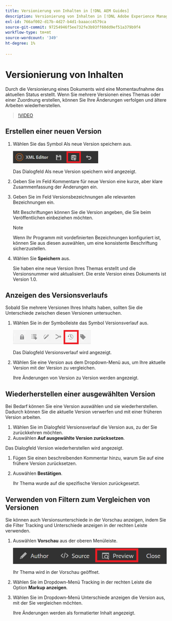 ```yaml
---
title: Versionierung von Inhalten in [!DNL AEM Guides]
description: Versionierung von Inhalten in [!DNL Adobe Experience Manager Guides]
exl-id: 766af002-d17b-4d27-b4d1-baaacc4579ca
source-git-commit: 97254946f5ee732fe3b93ff60dd9ef51a379b9f4
workflow-type: tm+mt
source-wordcount: '349'
ht-degree: 1%

---
```


# Versionierung von Inhalten

Durch die Versionierung eines Dokuments wird eine Momentaufnahme des aktuellen Status erstellt. Wenn Sie mehrere Versionen eines Themas oder einer Zuordnung erstellen, können Sie Ihre Änderungen verfolgen und ältere Arbeiten wiederherstellen.

>[!VIDEO](https://video.tv.adobe.com/v/336724?quality=12&learn=on)

## Erstellen einer neuen Version

1. Wählen Sie das Symbol Als neue Version speichern aus.

   ![Symbol &quot;Als neue Version speichern&quot;](images/common/save-as-new-version.png)

   Das Dialogfeld Als neue Version speichern wird angezeigt.

1. Geben Sie im Feld Kommentare für neue Version eine kurze, aber klare Zusammenfassung der Änderungen ein.
1. Geben Sie im Feld Versionsbezeichnungen alle relevanten Bezeichnungen ein.

   Mit Beschriftungen können Sie die Version angeben, die Sie beim Veröffentlichen einbeziehen möchten.

   >[!NOTE]
   >
   >Wenn Ihr Programm mit vordefinierten Bezeichnungen konfiguriert ist, können Sie aus diesen auswählen, um eine konsistente Beschriftung sicherzustellen.

1. Wählen Sie **Speichern** aus.

   Sie haben eine neue Version Ihres Themas erstellt und die Versionsnummer wird aktualisiert. Die erste Version eines Dokuments ist Version 1.0.

## Anzeigen des Versionsverlaufs

Sobald Sie mehrere Versionen Ihres Inhalts haben, sollten Sie die Unterschiede zwischen diesen Versionen untersuchen.

1. Wählen Sie in der Symbolleiste das Symbol Versionsverlauf aus.

   ![Symbol &quot;Versionsverlauf&quot;](images/lesson-7/version-history.png)

   Das Dialogfeld Versionsverlauf wird angezeigt.

1. Wählen Sie eine Version aus dem Dropdown-Menü aus, um Ihre aktuelle Version mit der Version zu vergleichen.

   Ihre Änderungen von Version zu Version werden angezeigt.

## Wiederherstellen einer ausgewählten Version

Bei Bedarf können Sie eine Version auswählen und sie wiederherstellen. Dadurch können Sie die aktuelle Version verwerfen und mit einer früheren Version arbeiten.

1. Wählen Sie im Dialogfeld Versionsverlauf die Version aus, zu der Sie zurückkehren möchten.
1. Auswählen **Auf ausgewählte Version zurücksetzen**.

Das Dialogfeld Version wiederherstellen wird angezeigt.

1. Fügen Sie einen beschreibenden Kommentar hinzu, warum Sie auf eine frühere Version zurücksetzen.
1. Auswählen **Bestätigen**.

   Ihr Thema wurde auf die spezifische Version zurückgesetzt.

## Verwenden von Filtern zum Vergleichen von Versionen

Sie können auch Versionsunterschiede in der Vorschau anzeigen, indem Sie die Filter Tracking und Unterschiede anzeigen in der rechten Leiste verwenden.

1. Auswählen **Vorschau** aus der oberen Menüleiste.

   ![Schaltfläche „Vorschau“](images/common/select-preview.png)

   Ihr Thema wird in der Vorschau geöffnet.

1. Wählen Sie im Dropdown-Menü Tracking in der rechten Leiste die Option **Markup anzeigen**.
1. Wählen Sie im Dropdown-Menü Unterschiede anzeigen die Version aus, mit der Sie vergleichen möchten.

   Ihre Änderungen werden als formatierter Inhalt angezeigt.

